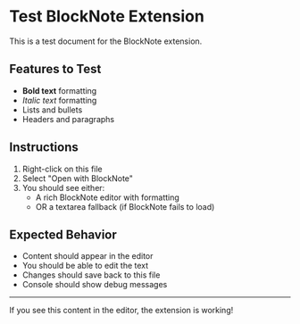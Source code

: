 # Test BlockNote Extension

This is a test document for the BlockNote extension.

## Features to Test

- **Bold text** formatting
- *Italic text* formatting
- Lists and bullets
- Headers and paragraphs

## Instructions

1. Right-click on this file
2. Select "Open with BlockNote" 
3. You should see either:
   - A rich BlockNote editor with formatting
   - OR a textarea fallback (if BlockNote fails to load)

## Expected Behavior

- Content should appear in the editor
- You should be able to edit the text
- Changes should save back to this file
- Console should show debug messages

---

If you see this content in the editor, the extension is working!
